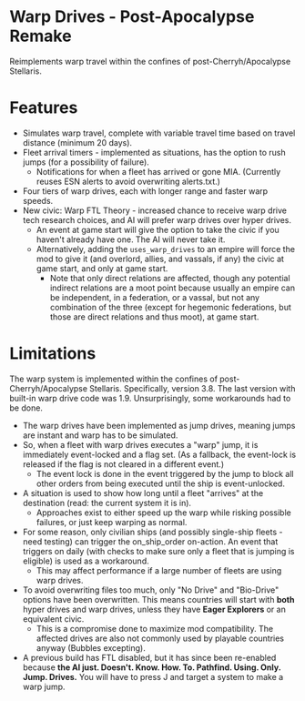 # Warp Drives - Post-Apocalypse Remake
Reimplements warp travel within the confines of post-Cherryh/Apocalypse Stellaris.

# Features
* Simulates warp travel, complete with variable travel time based on travel distance (minimum 20 days).
* Fleet arrival timers - implemented as situations, has the option to rush jumps (for a possibility of failure).
    * Notifications for when a fleet has arrived or gone MIA. (Currently reuses ESN alerts to avoid overwriting alerts.txt.)
* Four tiers of warp drives, each with longer range and faster warp speeds.
* New civic: Warp FTL Theory - increased chance to receive warp drive tech research choices, and AI will prefer warp drives over hyper drives.
    * An event at game start will give the option to take the civic if you haven't already have one. The AI will never take it.
    * Alternatively, adding the `uses_warp_drives` to an empire will force the mod to give it (and overlord, allies, and vassals, if any) the civic at game start, and only at game start.
        * Note that only direct relations are affected, though any potential indirect relations are a moot point because usually an empire can be independent, in a federation, or a vassal, but not any combination of the three (except for hegemonic federations, but those are direct relations and thus moot), at game start.

# Limitations
The warp system is implemented within the confines of post-Cherryh/Apocalypse Stellaris. Specifically, version 3.8. The last version with built-in warp drive code was 1.9. Unsurprisingly, some workarounds had to be done.
* The warp drives have been implemented as jump drives, meaning jumps are instant and warp has to be simulated.
* So, when a fleet with warp drives executes a "warp" jump, it is immediately event-locked and a flag set. (As a fallback, the event-lock is released if the flag is not cleared in a different event.)
    * The event lock is done in the event triggered by the jump to block all other orders from being executed until the ship is event-unlocked.
* A situation is used to show how long until a fleet "arrives" at the destination (read: the current system it is in).
    * Approaches exist to either speed up the warp while risking possible failures, or just keep warping as normal.
* For some reason, only civilian ships (and possibly single-ship fleets - need testing) can trigger the on_ship_order on-action. An event that triggers on daily (with checks to make sure only a fleet that is jumping is eligible) is used as a workaround.
    * This may affect performance if a large number of fleets are using warp drives.
* To avoid overwriting files too much, only "No Drive" and "Bio-Drive" options have been overwritten. This means countries will start with __both__ hyper drives and warp drives, unless they have __Eager Explorers__ or an equivalent civic.
    * This is a compromise done to maximize mod compatibility. The affected drives are also not commonly used by playable countries anyway (Bubbles excepting).
* A previous build has FTL disabled, but it has since been re-enabled because __the AI just. Doesn't. Know. How. To. Pathfind. Using. Only. Jump. Drives.__ You will have to press J and target a system to make a  warp jump.
